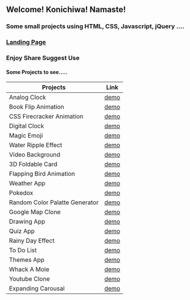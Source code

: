 ## Welcome! Konichiwa! Namaste!

### Some small projects using HTML, CSS, Javascript, jQuery ....

### [Landing Page](https://astrogeek77.github.io/Daily_Coding_Challenge_2021/)

### Enjoy Share Suggest Use



#### Some Projects to see.....

| Projects      | Link          | 
| ------------- |:-------------:|
|  Analog Clock | [demo](https://astrogeek77.github.io/Daily_Coding_Challenge_2021/Analog%20Clock/) |
| Book Flip Animation     | [demo](https://astrogeek77.github.io/Daily_Coding_Challenge_2021/Book%20Flip%20Animation/)      | 
| CSS Firecracker Animation | [demo](https://astrogeek77.github.io/Daily_Coding_Challenge_2021/CSS%20Firecracker%20Animation/)     |
|  Digital Clock | [demo](https://astrogeek77.github.io/Daily_Coding_Challenge_2021/Digital%20Clock/) |
| Magic Emoji     | [demo](https://astrogeek77.github.io/Daily_Coding_Challenge_2021/Magic%20Emoji/)      | 
| Water Ripple Effect | [demo](https://astrogeek77.github.io/Daily_Coding_Challenge_2021/Water%20Ripple%20Effect/)     |
|  Video Background | [demo](https://astrogeek77.github.io/Daily_Coding_Challenge_2021/video%20background/) |
| 3D Foldable Card     | [demo](https://astrogeek77.github.io/Daily_Coding_Challenge_2021/3D%20Foldable%20Card/)      | 
| Flapping Bird Animation | [demo](https://astrogeek77.github.io/Daily_Coding_Challenge_2021/Flapping%20Birds%20Animation/)     |
|  Weather App | [demo](https://astrogeek77.github.io/Daily_Coding_Challenge_2021/weather%20app%202.0/) |
| Pokedox     | [demo](https://astrogeek77.github.io/Daily_Coding_Challenge_2021/pokedex/)      | 
| Random Color Palatte Generator | [demo](https://astrogeek77.github.io/Daily_Coding_Challenge_2021/Random%20Color%20Palatte%20Generator/)     |
|  Google Map Clone | [demo](https://astrogeek77.github.io/Daily_Coding_Challenge_2021/Google%20Map%20Clone/) |
| Drawing App     | [demo](https://astrogeek77.github.io/Daily_Coding_Challenge_2021/drawing-app/)      | 
| Quiz App | [demo](https://astrogeek77.github.io/Daily_Coding_Challenge_2021/quiz-app/)     |
| Rainy Day Effect | [demo](https://astrogeek77.github.io/Daily_Coding_Challenge_2021/Rainy%20Day%20Effect/) |
| To Do List | [demo](https://astrogeek77.github.io/Daily_Coding_Challenge_2021/todo-list/) |
| Themes App | [demo](https://astrogeek77.github.io/Daily_Coding_Challenge_2021/Theme%20Toggler/) |
| Whack A Mole | [demo](https://astrogeek77.github.io/Daily_Coding_Challenge_2021/Whack%20a%20Mole/) |
| Youtube Clone | [demo](https://astrogeek77.github.io/Daily_Coding_Challenge_2021/Youtube%20Clone/) |
| Expanding Carousal | [demo](https://astrogeek77.github.io/Daily_Coding_Challenge_2021/expanding-cards/) |
